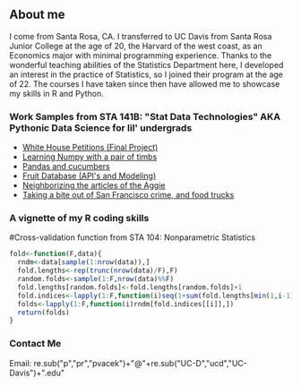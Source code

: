## About me

I come from Santa Rosa, CA. I transferred to UC Davis from Santa Rosa Junior College at the age of 20, the Harvard of the west coast, as an Economics major with minimal programming experience. Thanks to the wonderful teaching abilities of the Statistics Department here, I developed an interest in the practice of Statistics, so I joined their program at the age of 22. The courses I have taken since then have allowed me to showcase my skills in R and Python.

### Work Samples from STA 141B: "Stat Data Technologies" AKA Pythonic Data Science for lil' undergrads

<ul>
<li><a href="STA 141B/Project/STA 141B Final Project (Patrick).html" title="Final Project">White House Petitions (Final Project)</a></li>
<li><a href="STA 141B/Assignment 2/assignment2_PatrickVacek.html" title="Numpy">Learning Numpy with a pair of timbs</a></li>
<li><a href="STA 141B/Assignment 3/assignment3_PatrickVacek.html" title="Pandas">Pandas and cucumbers</a></li>
<li><a href="STA 141B/Assignment 4/assignment4_PatrickVacek.html" title="API">Fruit Database (API's and Modeling)</a></li>
<li><a href="STA 141B/Assignment 5/assignment5_PatrickVacek.html" title="Web Scraping / NLP">Neighborizing the articles of the Aggie</a></li>
<li><a href="STA 141B/Assignment 6/assignment6_PatrickVacek.html" title="SQL / GIS">Taking a bite out of San Francisco crime, and food trucks</a></li>
</ul>

### A vignette of my R coding skills

#Cross-validation function from STA 104: Nonparametric Statistics

```R
fold<-function(F,data){
  rndm<-data[sample(1:nrow(data)),]
  fold.lengths<-rep(trunc(nrow(data)/F),F)
  random.folds<-sample(1:F,nrow(data)%%F)
  fold.lengths[random.folds]<-fold.lengths[random.folds]+1
  fold.indices<-lapply(1:F,function(i)seq(1+sum(fold.lengths[min(1,i-1):(i-1)]),sum(fold.lengths[1:i])))
  folds<-lapply(1:F,function(i)rndm[fold.indices[[i]],])
  return(folds)
}
```

### Contact Me
Email: re.sub("p","pr","pvacek")+"@"+re.sub("UC-D","ucd","UC-Davis")+".edu"
